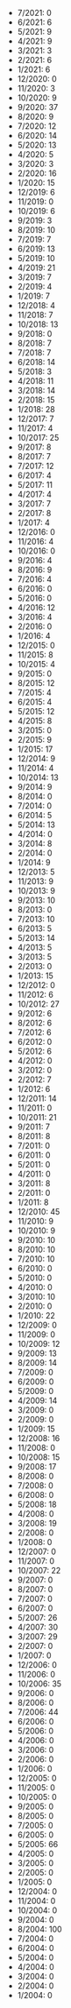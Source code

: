 *  7/2021: 0
*  6/2021: 6
*  5/2021: 9
*  4/2021: 9
*  3/2021: 3
*  2/2021: 6
*  1/2021: 6
*  12/2020: 0
*  11/2020: 3
*  10/2020: 9
*  9/2020: 37
*  8/2020: 9
*  7/2020: 12
*  6/2020: 14
*  5/2020: 13
*  4/2020: 5
*  3/2020: 3
*  2/2020: 16
*  1/2020: 15
*  12/2019: 6
*  11/2019: 0
*  10/2019: 6
*  9/2019: 3
*  8/2019: 10
*  7/2019: 7
*  6/2019: 13
*  5/2019: 10
*  4/2019: 21
*  3/2019: 7
*  2/2019: 4
*  1/2019: 7
*  12/2018: 4
*  11/2018: 7
*  10/2018: 13
*  9/2018: 0
*  8/2018: 7
*  7/2018: 7
*  6/2018: 14
*  5/2018: 3
*  4/2018: 11
*  3/2018: 14
*  2/2018: 15
*  1/2018: 28
*  12/2017: 7
*  11/2017: 4
*  10/2017: 25
*  9/2017: 8
*  8/2017: 7
*  7/2017: 12
*  6/2017: 4
*  5/2017: 11
*  4/2017: 4
*  3/2017: 7
*  2/2017: 8
*  1/2017: 4
*  12/2016: 0
*  11/2016: 4
*  10/2016: 0
*  9/2016: 4
*  8/2016: 9
*  7/2016: 4
*  6/2016: 0
*  5/2016: 0
*  4/2016: 12
*  3/2016: 4
*  2/2016: 0
*  1/2016: 4
*  12/2015: 0
*  11/2015: 8
*  10/2015: 4
*  9/2015: 0
*  8/2015: 12
*  7/2015: 4
*  6/2015: 4
*  5/2015: 12
*  4/2015: 8
*  3/2015: 0
*  2/2015: 9
*  1/2015: 17
*  12/2014: 9
*  11/2014: 4
*  10/2014: 13
*  9/2014: 9
*  8/2014: 0
*  7/2014: 0
*  6/2014: 5
*  5/2014: 13
*  4/2014: 0
*  3/2014: 8
*  2/2014: 0
*  1/2014: 9
*  12/2013: 5
*  11/2013: 9
*  10/2013: 9
*  9/2013: 10
*  8/2013: 0
*  7/2013: 10
*  6/2013: 5
*  5/2013: 14
*  4/2013: 5
*  3/2013: 5
*  2/2013: 0
*  1/2013: 15
*  12/2012: 0
*  11/2012: 6
*  10/2012: 27
*  9/2012: 6
*  8/2012: 6
*  7/2012: 6
*  6/2012: 0
*  5/2012: 6
*  4/2012: 0
*  3/2012: 0
*  2/2012: 7
*  1/2012: 6
*  12/2011: 14
*  11/2011: 0
*  10/2011: 21
*  9/2011: 7
*  8/2011: 8
*  7/2011: 0
*  6/2011: 0
*  5/2011: 0
*  4/2011: 0
*  3/2011: 8
*  2/2011: 0
*  1/2011: 8
*  12/2010: 45
*  11/2010: 9
*  10/2010: 9
*  9/2010: 10
*  8/2010: 10
*  7/2010: 10
*  6/2010: 0
*  5/2010: 0
*  4/2010: 0
*  3/2010: 10
*  2/2010: 0
*  1/2010: 22
*  12/2009: 0
*  11/2009: 0
*  10/2009: 12
*  9/2009: 13
*  8/2009: 14
*  7/2009: 0
*  6/2009: 0
*  5/2009: 0
*  4/2009: 14
*  3/2009: 0
*  2/2009: 0
*  1/2009: 15
*  12/2008: 16
*  11/2008: 0
*  10/2008: 15
*  9/2008: 17
*  8/2008: 0
*  7/2008: 0
*  6/2008: 0
*  5/2008: 18
*  4/2008: 0
*  3/2008: 19
*  2/2008: 0
*  1/2008: 0
*  12/2007: 0
*  11/2007: 0
*  10/2007: 22
*  9/2007: 0
*  8/2007: 0
*  7/2007: 0
*  6/2007: 0
*  5/2007: 26
*  4/2007: 30
*  3/2007: 29
*  2/2007: 0
*  1/2007: 0
*  12/2006: 0
*  11/2006: 0
*  10/2006: 35
*  9/2006: 0
*  8/2006: 0
*  7/2006: 44
*  6/2006: 0
*  5/2006: 0
*  4/2006: 0
*  3/2006: 0
*  2/2006: 0
*  1/2006: 0
*  12/2005: 0
*  11/2005: 0
*  10/2005: 0
*  9/2005: 0
*  8/2005: 0
*  7/2005: 0
*  6/2005: 0
*  5/2005: 66
*  4/2005: 0
*  3/2005: 0
*  2/2005: 0
*  1/2005: 0
*  12/2004: 0
*  11/2004: 0
*  10/2004: 0
*  9/2004: 0
*  8/2004: 100
*  7/2004: 0
*  6/2004: 0
*  5/2004: 0
*  4/2004: 0
*  3/2004: 0
*  2/2004: 0
*  1/2004: 0